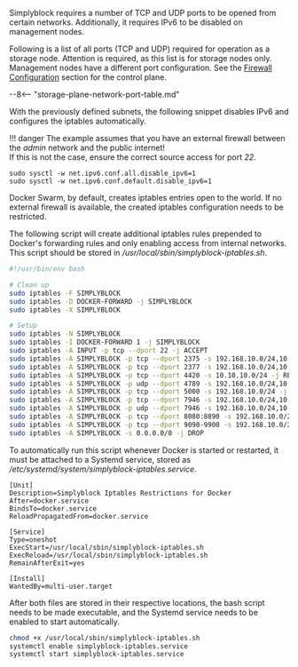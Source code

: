 
Simplyblock requires a number of TCP and UDP ports to be opened from certain networks. Additionally, it requires IPv6
to be disabled on management nodes.

Following is a list of all ports (TCP and UDP) required for operation as a storage node. Attention is required, as this
list is for storage nodes only. Management nodes have a different port configuration. See the
[Firewall Configuration](#firewall-configuration-cp) section for the control plane.

--8<-- "storage-plane-network-port-table.md"

With the previously defined subnets, the following snippet disables IPv6 and configures the iptables automatically.

!!! danger
    The example assumes that you have an external firewall between the _admin_ network and the public internet!<br/>
    If this is not the case, ensure the correct source access for port _22_.

```plain title="Disable IPv6"
sudo sysctl -w net.ipv6.conf.all.disable_ipv6=1
sudo sysctl -w net.ipv6.conf.default.disable_ipv6=1
```

Docker Swarm, by default, creates iptables entries open to the world. If no external firewall is available, the created
iptables configuration needs to be restricted.

The following script will create additional iptables rules prepended to Docker's forwarding rules and only enabling
access from internal networks. This script should be stored in _/usr/local/sbin/simplyblock-iptables.sh_.

```bash title="Configuration script for Iptables"
#!/usr/bin/env bash

# Clean up
sudo iptables -F SIMPLYBLOCK
sudo iptables -D DOCKER-FORWARD -j SIMPLYBLOCK
sudo iptables -X SIMPLYBLOCK

# Setup
sudo iptables -N SIMPLYBLOCK
sudo iptables -I DOCKER-FORWARD 1 -j SIMPLYBLOCK
sudo iptables -A INPUT -p tcp --dport 22 -j ACCEPT
sudo iptables -A SIMPLYBLOCK -p tcp --dport 2375 -s 192.168.10.0/24,10.10.10.0/24 -j RETURN
sudo iptables -A SIMPLYBLOCK -p tcp --dport 2377 -s 192.168.10.0/24,10.10.10.0/24 -j RETURN
sudo iptables -A SIMPLYBLOCK -p tcp --dport 4420 -s 10.10.10.0/24 -j RETURN
sudo iptables -A SIMPLYBLOCK -p udp --dport 4789 -s 192.168.10.0/24,10.10.10.0/24 -j RETURN
sudo iptables -A SIMPLYBLOCK -p tcp --dport 5000 -s 192.168.10.0/24 -j RETURN
sudo iptables -A SIMPLYBLOCK -p tcp --dport 7946 -s 192.168.10.0/24,10.10.10.0/24 -j RETURN
sudo iptables -A SIMPLYBLOCK -p udp --dport 7946 -s 192.168.10.0/24,10.10.10.0/24 -j RETURN
sudo iptables -A SIMPLYBLOCK -p tcp --dport 8080:8890 -s 192.168.10.0/24,10.10.10.0/24 -j RETURN
sudo iptables -A SIMPLYBLOCK -p tcp --dport 9090-9900 -s 192.168.10.0/24,10.10.10.0/24 -j RETURN
sudo iptables -A SIMPLYBLOCK -s 0.0.0.0/0 -j DROP
```

To automatically run this script whenever Docker is started or restarted, it must be attached to a Systemd service,
stored as _/etc/systemd/system/simplyblock-iptables.service_.

```plain title="Systemd script to set up Iptables"
[Unit]
Description=Simplyblock Iptables Restrictions for Docker 
After=docker.service
BindsTo=docker.service
ReloadPropagatedFrom=docker.service

[Service]
Type=oneshot
ExecStart=/usr/local/sbin/simplyblock-iptables.sh
ExecReload=/usr/local/sbin/simplyblock-iptables.sh
RemainAfterExit=yes

[Install]
WantedBy=multi-user.target
```

After both files are stored in their respective locations, the bash script needs to be made executable, and the Systemd
service needs to be enabled to start automatically.

```bash title="Enabling service file"
chmod +x /usr/local/sbin/simplyblock-iptables.sh
systemctl enable simplyblock-iptables.service
systemctl start simplyblock-iptables.service
```
